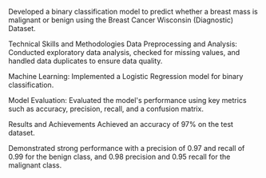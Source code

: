 Developed a binary classification model to predict whether a breast mass is malignant or benign using the Breast Cancer Wisconsin (Diagnostic) Dataset.

Technical Skills and Methodologies
Data Preprocessing and Analysis: Conducted exploratory data analysis, checked for missing values, and handled data duplicates to ensure data quality.

Machine Learning: Implemented a Logistic Regression model for binary classification.

Model Evaluation: Evaluated the model's performance using key metrics such as accuracy, precision, recall, and a confusion matrix.

Results and Achievements
Achieved an accuracy of 97% on the test dataset.

Demonstrated strong performance with a precision of 0.97 and recall of 0.99 for the benign class, and 0.98 precision and 0.95 recall for the malignant class.
